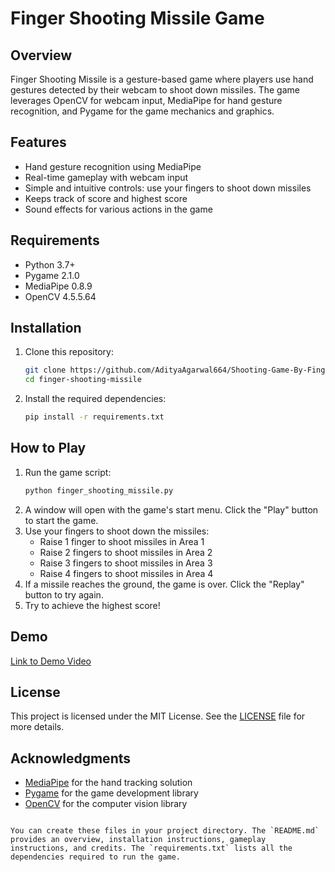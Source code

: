 # Finger Shooting Missile Game

## Overview
Finger Shooting Missile is a gesture-based game where players use hand gestures detected by their webcam to shoot down missiles. The game leverages OpenCV for webcam input, MediaPipe for hand gesture recognition, and Pygame for the game mechanics and graphics.

## Features
- Hand gesture recognition using MediaPipe
- Real-time gameplay with webcam input
- Simple and intuitive controls: use your fingers to shoot down missiles
- Keeps track of score and highest score
- Sound effects for various actions in the game

## Requirements
- Python 3.7+
- Pygame 2.1.0
- MediaPipe 0.8.9
- OpenCV 4.5.5.64

## Installation
1. Clone this repository:
   ```bash
   git clone https://github.com/AdityaAgarwal664/Shooting-Game-By-Finger-Counting-Gesture.git
   cd finger-shooting-missile
   ```
2. Install the required dependencies:
   ```bash
   pip install -r requirements.txt
   ```

## How to Play
1. Run the game script:
   ```bash
   python finger_shooting_missile.py
   ```
2. A window will open with the game's start menu. Click the "Play" button to start the game.
3. Use your fingers to shoot down the missiles:
   - Raise 1 finger to shoot missiles in Area 1
   - Raise 2 fingers to shoot missiles in Area 2
   - Raise 3 fingers to shoot missiles in Area 3
   - Raise 4 fingers to shoot missiles in Area 4
4. If a missile reaches the ground, the game is over. Click the "Replay" button to try again.
5. Try to achieve the highest score!

## Demo
[Link to Demo Video](https://youtu.be/XYPtFBfw4lU)

## License
This project is licensed under the MIT License. See the [LICENSE](LICENSE) file for more details.

## Acknowledgments
- [MediaPipe](https://github.com/google/mediapipe) for the hand tracking solution
- [Pygame](https://www.pygame.org/news) for the game development library
- [OpenCV](https://opencv.org/) for the computer vision library

```

You can create these files in your project directory. The `README.md` provides an overview, installation instructions, gameplay instructions, and credits. The `requirements.txt` lists all the dependencies required to run the game.
